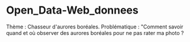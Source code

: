 # Open_Data-Web_donnees
Thème :  Chasseur d'aurores boréales. Problématique : "Comment savoir quand et où observer des aurores boréales pour ne pas rater ma photo ?
